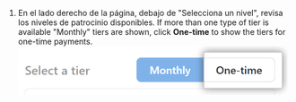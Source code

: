 1. En el lado derecho de la página, debajo de "Selecciona un nivel", revisa los niveles de patrocinio disponibles. If more than one type of tier is available "Monthly" tiers are shown, click **One-time** to show the tiers for one-time payments. ![Show "One-time" tiers](/assets/images/help/sponsors/show-one-time-tiers.png)
